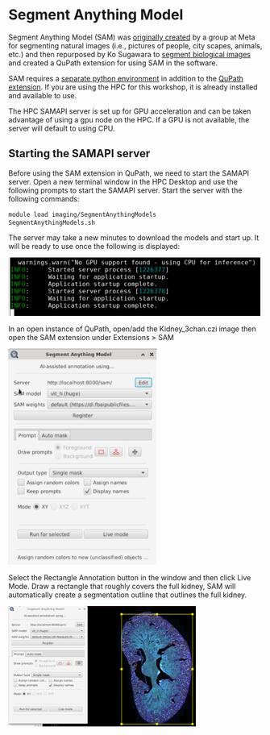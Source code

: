 # Segment Anything Model
Segment Anything Model (SAM) was [originally created](https://arxiv.org/abs/2304.02643) by a group at Meta for segmenting natural images (i.e., pictures of people, city scapes, animals, etc.) and then repurposed by Ko Sugawara to [segment biological images](https://www.biorxiv.org/content/10.1101/2023.06.13.544786v1) and created a QuPath extension for using SAM in the software. 

SAM requires a [separate python environment](https://github.com/ksugar/samapi) in addition to the [QuPath extension](https://github.com/ksugar/qupath-extension-sam?tab=readme-ov-file). If you are using the HPC for this workshop, it is already installed and available to use.

The HPC SAMAPI server is set up for GPU acceleration and can be taken advantage of using a gpu node on the HPC. If a GPU is not available, the server will default to using CPU.

## Starting the SAMAPI server
Before using the SAM extension in QuPath, we need to start the SAMAPI server. Open a new terminal window in the HPC Desktop and use the following prompts to start the SAMAPI server. Start the server with the following commands:
```
module load imaging/SegmentAnythingModels
SegmentAnythingModels.sh
```
The server may take a new minutes to download the models and start up. It will be ready to use once the following is displayed:

<img src='/Tutorials/PNGs/SAMAPI_Start.png' width='500' height='116'><br>

In an open instance of QuPath, open/add the Kidney_3chan.czi image then open the SAM extension under Extensions > SAM

<img src='/Tutorials/PNGs/SAM_QuPath.png' width='294' height='429'><br>

Select the Rectangle Annotation button in the window and then click Live Mode. Draw a rectangle that roughly covers the full kidney, SAM will automatically create a segmentation outline that outlines the full kidney.

<img src='/Tutorials/PNGs/SAM_Outline.png' width='372' height='239'><br>

